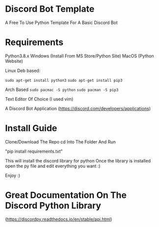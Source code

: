 # Discord Bot Template
A Free To Use Python Template For A Basic Discord Bot

# Requirements
Python3.8.x
Windows (Install From MS Store/Python Site)
MacOS (Python Website)

Linux 
Deb based: 

```sudo apt-get install python3```
```sudo apt-get install pip3``` 


Arch Based
```sudo pacmac -S python```
```sudo pacman -S pip3```

Text Editor Of Choice (I used vim)


A Discord Bot Application (https://discord.com/developers/applications)

# Install Guide
Clone/Download The Repo
cd Into The Folder And Run 
 
 
 "pip install requirements.txt"


This will install the discord library for python
Once the library is installed open the py file and edit everything you want :)

Enjoy :)


# Great Documentation On The Discord Python Library
(https://discordpy.readthedocs.io/en/stable/api.html)
